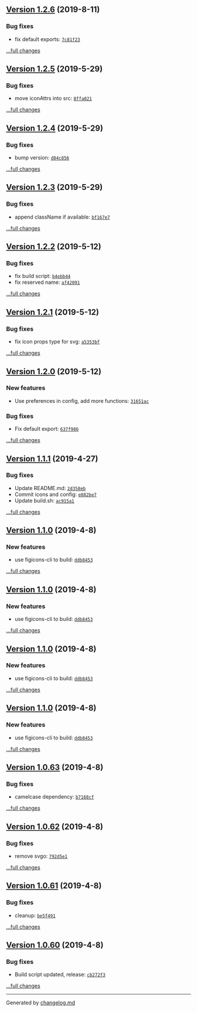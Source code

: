 ## [Version 1.2.6](https://github.com/Figicons/Figicons/releases/tag/v1.2.6) (2019-8-11)

### Bug fixes

- fix default exports: [`7c81f23`](https://github.com/Figicons/Figicons/commit/7c81f23)

[...full changes](https://github.com/Figicons/Figicons/compare/v1.2.5...v1.2.6)

## [Version 1.2.5](https://github.com/Figicons/Figicons/releases/tag/v1.2.5) (2019-5-29)

### Bug fixes

- move iconAttrs into src: [`8ffa021`](https://github.com/Figicons/Figicons/commit/8ffa021)

[...full changes](https://github.com/Figicons/Figicons/compare/v1.2.4...v1.2.5)

## [Version 1.2.4](https://github.com/Figicons/Figicons/releases/tag/v1.2.4) (2019-5-29)

### Bug fixes

- bump version: [`d84c856`](https://github.com/Figicons/Figicons/commit/d84c856)

[...full changes](https://github.com/Figicons/Figicons/compare/v1.2.3...v1.2.4)

## [Version 1.2.3](https://github.com/Figicons/Figicons/releases/tag/v1.2.3) (2019-5-29)

### Bug fixes

- append className if available: [`bf167e7`](https://github.com/Figicons/Figicons/commit/bf167e7)

[...full changes](https://github.com/Figicons/Figicons/compare/v1.2.2...v1.2.3)

## [Version 1.2.2](https://github.com/Figicons/Figicons/releases/tag/v1.2.2) (2019-5-12)

### Bug fixes

- fix build script: [`b4ebb44`](https://github.com/Figicons/Figicons/commit/b4ebb44)
- fix reserved name: [`af42091`](https://github.com/Figicons/Figicons/commit/af42091)

[...full changes](https://github.com/Figicons/Figicons/compare/v1.2.1...v1.2.2)

## [Version 1.2.1](https://github.com/Figicons/Figicons/releases/tag/v1.2.1) (2019-5-12)

### Bug fixes

- fix icon props type for svg: [`a5353bf`](https://github.com/Figicons/Figicons/commit/a5353bf)

[...full changes](https://github.com/Figicons/Figicons/compare/v1.2.0...v1.2.1)

## [Version 1.2.0](https://github.com/Figicons/Figicons/releases/tag/v1.2.0) (2019-5-12)

### New features

- Use preferences in config, add more functions: [`31651ac`](https://github.com/Figicons/Figicons/commit/31651ac)

### Bug fixes

- Fix default export: [`637f986`](https://github.com/Figicons/Figicons/commit/637f986)

[...full changes](https://github.com/Figicons/Figicons/compare/v1.1.2...v1.2.0)

## [Version 1.1.1](https://github.com/Figicons/Figicons/releases/tag/v1.1.1) (2019-4-27)

### Bug fixes

- Update README.md: [`2d358eb`](https://github.com/Figicons/Figicons/commit/2d358eb)
- Commit icons and config: [`e882be7`](https://github.com/Figicons/Figicons/commit/e882be7)
- Update build.sh: [`ac915a1`](https://github.com/Figicons/Figicons/commit/ac915a1)

[...full changes](https://github.com/Figicons/Figicons/compare/v1.1.0...v1.1.1)

## [Version 1.1.0](https://github.com/Figicons/Figicons/releases/tag/v1.1.0) (2019-4-8)

### New features

- use figicons-cli to build: [`ddb8453`](https://github.com/Figicons/Figicons/commit/ddb8453)

[...full changes](https://github.com/Figicons/Figicons/compare/v1.0.63...v1.1.0)

## [Version 1.1.0](https://github.com/Figicons/Figicons/releases/tag/v1.1.0) (2019-4-8)

### New features

- use figicons-cli to build: [`ddb8453`](https://github.com/Figicons/Figicons/commit/ddb8453)

[...full changes](https://github.com/Figicons/Figicons/compare/v1.0.63...v1.1.0)

## [Version 1.1.0](https://github.com/Figicons/Figicons/releases/tag/v1.1.0) (2019-4-8)

### New features

- use figicons-cli to build: [`ddb8453`](https://github.com/Figicons/Figicons/commit/ddb8453)

[...full changes](https://github.com/Figicons/Figicons/compare/v1.0.63...v1.1.0)

## [Version 1.1.0](https://github.com/Figicons/Figicons/releases/tag/v1.1.0) (2019-4-8)

### New features

- use figicons-cli to build: [`ddb8453`](https://github.com/Figicons/Figicons/commit/ddb8453)

[...full changes](https://github.com/Figicons/Figicons/compare/v1.0.63...v1.1.0)

## [Version 1.0.63](https://github.com/Figicons/Figicons/releases/tag/v1.0.63) (2019-4-8)

### Bug fixes

- camelcase dependency: [`b7168cf`](https://github.com/Figicons/Figicons/commit/b7168cf)

[...full changes](https://github.com/Figicons/Figicons/compare/v1.0.62...v1.0.63)

## [Version 1.0.62](https://github.com/Figicons/Figicons/releases/tag/v1.0.62) (2019-4-8)

### Bug fixes

- remove svgo: [`792d5e1`](https://github.com/Figicons/Figicons/commit/792d5e1)

[...full changes](https://github.com/Figicons/Figicons/compare/v1.0.61...v1.0.62)

## [Version 1.0.61](https://github.com/Figicons/Figicons/releases/tag/v1.0.61) (2019-4-8)

### Bug fixes

- cleanup: [`be5f491`](https://github.com/Figicons/Figicons/commit/be5f491)

[...full changes](https://github.com/Figicons/Figicons/compare/v1.0.60...v1.0.61)

## [Version 1.0.60](https://github.com/Figicons/Figicons/releases/tag/v1.0.60) (2019-4-8)

### Bug fixes

- Build script updated, release: [`cb272f3`](https://github.com/Figicons/Figicons/commit/cb272f3)

[...full changes](https://github.com/Figicons/Figicons/compare/v1.0.59...v1.0.60)


---

Generated by [changelog.md](https://github.com/egoist/changelog.md)
